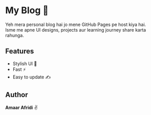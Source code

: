 # My Blog 🚀

Yeh mera personal blog hai jo mene GitHub Pages pe host kiya hai.  
Isme me apne UI designs, projects aur learning journey share karta rahunga.  

## Features
- Stylish UI 🎨
- Fast ⚡
- Easy to update ✍️

## Author
**Amaar Afridi** ✌️
